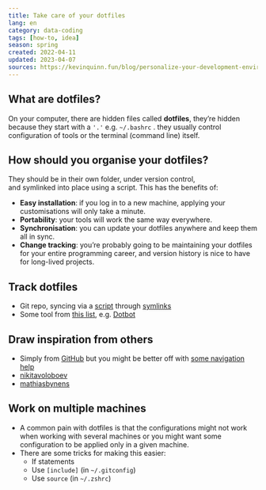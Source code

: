 ```yaml
---
title: Take care of your dotfiles
lang: en 
category: data-coding
tags: [how-to, idea]
season: spring
created: 2022-04-11
updated: 2023-04-07
sources: https://kevinquinn.fun/blog/personalize-your-development-environment-with-dotfiles/, https://missing.csail.mit.edu/2020/command-line/
---
```


## What are dotfiles?
On your computer, there are hidden files called **dotfiles**, they’re hidden because they start with a `'.'` e.g. `~/.bashrc` . they usually control configuration of tools or the terminal (command line) itself.

## How should you organise your dotfiles?
They should be in their own folder, under version control, and symlinked into place using a script. This has the benefits of:
- **Easy installation**: if you log in to a new machine, applying your customisations will only take a minute.
- **Portability**: your tools will work the same way everywhere.
- **Synchronisation**: you can update your dotfiles anywhere and keep them all in sync.
-  **Change tracking**: you’re probably going to be maintaining your dotfiles for your entire programming career, and version history is nice to have for long-lived projects.

## Track dotfiles
- Git repo, syncing via a [script](https://github.com/I-Dont-Remember/dotfiles/blob/master/link_dotfiles.sh) through [symlinks](https://linuxize.com/post/how-to-create-symbolic-links-in-linux-using-the-ln-command/) 
- Some tool from [this list](https://dotfiles.github.io/), e.g. [Dotbot](https://github.com/anishathalye/dotbot)

## Draw inspiration from others
- Simply from [GitHub](https://github.com/search?o=desc&q=dotfiles&s=stars&type=Repositories) but you might be better off with [some navigation help](https://dotfiles.github.io/)
 - [nikitavoloboev](https://github.com/nikitavoloboev/config)
 - [mathiasbynens](https://github.com/mathiasbynens/dotfiles/blob/main/.macos)

## Work on multiple machines
- A common pain with dotfiles is that the configurations might not work when working with several machines or you might want some configuration to be applied only in a given machine.
- There are some tricks for making this easier:
	- If statements
	- Use `[include]` (in `~/.gitconfig`)
	- Use `source` (in `~/.zshrc`)
